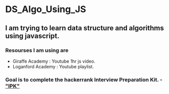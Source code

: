 # DS_Algo_Using_JS

## I am trying to learn data structure and algorithms using javascript.

### Resourses I am using are 
- Giraffe Academy : Youtube 1hr js video.
- Loganford Academy : Youtube playlist.

### Goal is to complete the hackerrank Interview Preparation Kit. - ["IPK"](https://www.hackerrank.com/interview/interview-preparation-kit)

